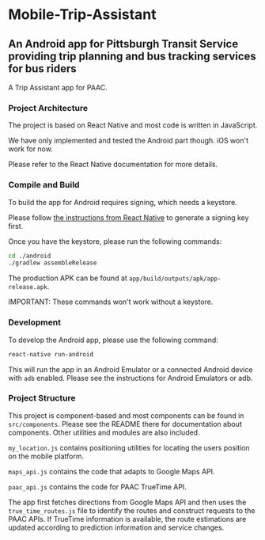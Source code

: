 # Mobile-Trip-Assistant
An Android app for Pittsburgh Transit Service providing trip planning and bus tracking services for bus riders
---------

A Trip Assistant app for PAAC.

### Project Architecture

The project is based on React Native and most code is written in JavaScript.

We have only implemented and tested the Android part though. iOS won't work for
now.

Please refer to the React Native documentation for more details.

### Compile and Build

To build the app for Android requires signing, which needs a keystore.

Please follow [the instructions from React Native](https://facebook.github.io/react-native/docs/signed-apk-android.html) to generate a signing key first.

Once you have the keystore, please run the following commands:

```bash
cd ./android
./gradlew assembleRelease
```

The production APK can be found at `app/build/outputs/apk/app-release.apk`.

IMPORTANT: These commands won't work without a keystore.

### Development

To develop the Android app, please use the following command:

```bash
react-native run-android
```

This will run the app in an Android Emulator or a connected Android device with
`adb` enabled. Please see the instructions for Android Emulators or adb.

### Project Structure

This project is component-based and most components can be found in
`src/components`. Please see the README there for documentation about components.
Other utilities and modules are also included.

`my_location.js` contains positioning utilities for locating the users position
on the mobile platform.

`maps_api.js` contains the code that adapts to Google Maps API.

`paac_api.js` contains the code for PAAC TrueTime API.

The app first fetches directions from Google Maps API and then uses the
`true_time_routes.js` file to identify the routes and construct requests to the
PAAC APIs. If TrueTime information is available, the route estimations are
updated according to prediction information and service changes.

